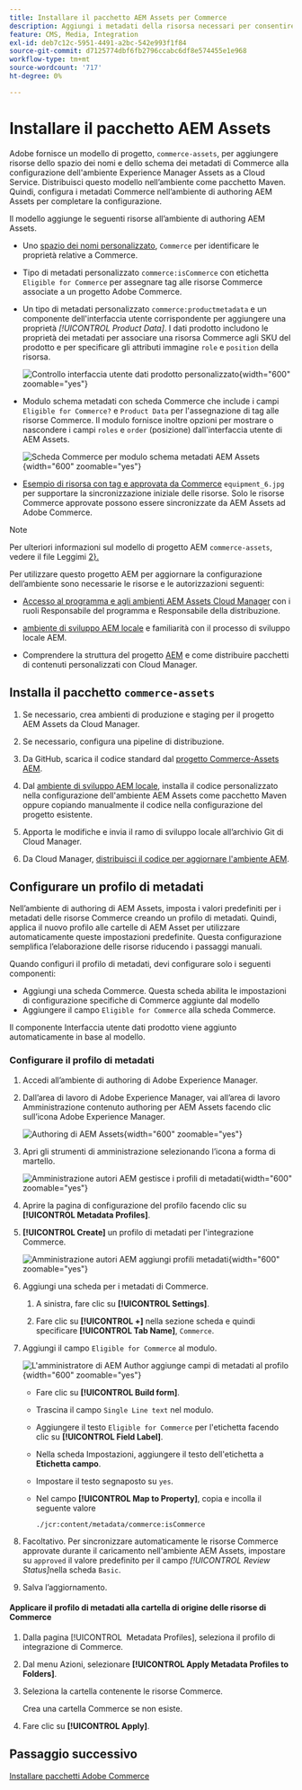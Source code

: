 ```yaml
---
title: Installare il pacchetto AEM Assets per Commerce
description: Aggiungi i metadati della risorsa necessari per consentire all’integrazione di AEM Assets per Commerce di sincronizzare le risorse tra i progetti Adobe Commerce e Experience Manager Assets.
feature: CMS, Media, Integration
exl-id: deb7c12c-5951-4491-a2bc-542e993f1f84
source-git-commit: d7125774dbf6fb2796ccabc6df8e574455e1e968
workflow-type: tm+mt
source-wordcount: '717'
ht-degree: 0%

---
```


# Installare il pacchetto AEM Assets

Adobe fornisce un modello di progetto, `commerce-assets`, per aggiungere risorse dello spazio dei nomi e dello schema dei metadati di Commerce alla configurazione dell&#39;ambiente Experience Manager Assets as a Cloud Service. Distribuisci questo modello nell’ambiente come pacchetto Maven. Quindi, configura i metadati Commerce nell’ambiente di authoring AEM Assets per completare la configurazione.

Il modello aggiunge le seguenti risorse all’ambiente di authoring AEM Assets.

- Uno [spazio dei nomi personalizzato](https://github.com/ankumalh/assets-commerce/blob/main/ui.config/jcr_root/apps/commerce/config/org.apache.sling.jcr.repoinit.RepositoryInitializer~commerce-namespaces.cfg.json), `Commerce` per identificare le proprietà relative a Commerce.

- Tipo di metadati personalizzato `commerce:isCommerce` con etichetta `Eligible for Commerce` per assegnare tag alle risorse Commerce associate a un progetto Adobe Commerce.

- Un tipo di metadati personalizzato `commerce:productmetadata` e un componente dell&#39;interfaccia utente corrispondente per aggiungere una proprietà *[!UICONTROL Product Data]*. I dati prodotto includono le proprietà dei metadati per associare una risorsa Commerce agli SKU del prodotto e per specificare gli attributi immagine `role` e `position` della risorsa.

  ![Controllo interfaccia utente dati prodotto personalizzato](./assets/aem-commerce-sku-metadata-fields-from-template.png){width="600" zoomable="yes"}

- Modulo schema metadati con scheda Commerce che include i campi `Eligible for Commerce?` e `Product Data` per l&#39;assegnazione di tag alle risorse Commerce. Il modulo fornisce inoltre opzioni per mostrare o nascondere i campi `roles` e `order` (posizione) dall&#39;interfaccia utente di AEM Assets.

  ![Scheda Commerce per modulo schema metadati AEM Assets](./assets/assets-configure-metadata-schema-form-editor.png){width="600" zoomable="yes"}

- [Esempio di risorsa con tag e approvata da Commerce](https://github.com/ankumalh/assets-commerce/blob/main/ui.content/src/main/content/jcr_root/content/dam/wknd/en/activities/hiking/equipment_6.jpg/.content.xml) `equipment_6.jpg` per supportare la sincronizzazione iniziale delle risorse. Solo le risorse Commerce approvate possono essere sincronizzate da AEM Assets ad Adobe Commerce.

>[!NOTE]
>Per ulteriori informazioni sul modello di progetto AEM `commerce-assets`, vedere il file Leggimi [2&rbrace;.](https://github.com/ankumalh/assets-commerce)

Per utilizzare questo progetto AEM per aggiornare la configurazione dell’ambiente sono necessarie le risorse e le autorizzazioni seguenti:

- [Accesso al programma e agli ambienti AEM Assets Cloud Manager](https://experienceleague.adobe.com/it/docs/experience-manager-cloud-service/content/onboarding/journey/cloud-manager#access-sysadmin-bo) con i ruoli Responsabile del programma e Responsabile della distribuzione.

- [ambiente di sviluppo AEM locale](https://experienceleague.adobe.com/it/docs/experience-manager-learn/cloud-service/local-development-environment-set-up/overview) e familiarità con il processo di sviluppo locale AEM.

- Comprendere la struttura del progetto [AEM](https://experienceleague.adobe.com/it/docs/experience-manager-cloud-service/content/implementing/developing/aem-project-content-package-structure) e come distribuire pacchetti di contenuti personalizzati con Cloud Manager.

## Installa il pacchetto `commerce-assets`

1. Se necessario, crea ambienti di produzione e staging per il progetto AEM Assets da Cloud Manager.

1. Se necessario, configura una pipeline di distribuzione.

1. Da GitHub, scarica il codice standard dal [progetto Commerce-Assets AEM](https://github.com/ankumalh/assets-commerce).

1. Dal [ambiente di sviluppo AEM locale](https://experienceleague.adobe.com/it/docs/experience-manager-learn/cloud-service/local-development-environment-set-up/overview), installa il codice personalizzato nella configurazione dell&#39;ambiente AEM Assets come pacchetto Maven oppure copiando manualmente il codice nella configurazione del progetto esistente.

1. Apporta le modifiche e invia il ramo di sviluppo locale all’archivio Git di Cloud Manager.

1. Da Cloud Manager, [distribuisci il codice per aggiornare l&#39;ambiente AEM](https://experienceleague.adobe.com/it/docs/experience-manager-cloud-service/content/implementing/using-cloud-manager/deploy-code#deploying-code-with-cloud-manager).

## Configurare un profilo di metadati

Nell’ambiente di authoring di AEM Assets, imposta i valori predefiniti per i metadati delle risorse Commerce creando un profilo di metadati. Quindi, applica il nuovo profilo alle cartelle di AEM Asset per utilizzare automaticamente queste impostazioni predefinite. Questa configurazione semplifica l’elaborazione delle risorse riducendo i passaggi manuali.

Quando configuri il profilo di metadati, devi configurare solo i seguenti componenti:

- Aggiungi una scheda Commerce. Questa scheda abilita le impostazioni di configurazione specifiche di Commerce aggiunte dal modello
- Aggiungere il campo `Eligible for Commerce` alla scheda Commerce.

Il componente Interfaccia utente dati prodotto viene aggiunto automaticamente in base al modello.

### Configurare il profilo di metadati

1. Accedi all’ambiente di authoring di Adobe Experience Manager.

1. Dall’area di lavoro di Adobe Experience Manager, vai all’area di lavoro Amministrazione contenuto authoring per AEM Assets facendo clic sull’icona Adobe Experience Manager.

   ![Authoring di AEM Assets](./assets/aem-assets-authoring.png){width="600" zoomable="yes"}

1. Apri gli strumenti di amministrazione selezionando l’icona a forma di martello.

   ![Amministrazione autori AEM gestisce i profili di metadati](./assets/aem-manage-metadata-profiles.png){width="600" zoomable="yes"}

1. Aprire la pagina di configurazione del profilo facendo clic su **[!UICONTROL Metadata Profiles]**.

1. **[!UICONTROL Create]** un profilo di metadati per l&#39;integrazione Commerce.

   ![Amministrazione autori AEM aggiungi profili metadati ](./assets/aem-create-metadata-profile.png){width="600" zoomable="yes"}

1. Aggiungi una scheda per i metadati di Commerce.

   1. A sinistra, fare clic su **[!UICONTROL Settings]**.

   1. Fare clic su **[!UICONTROL +]** nella sezione scheda e quindi specificare **[!UICONTROL Tab Name]**, `Commerce`.

1. Aggiungi il campo `Eligible for Commerce` al modulo.

   ![L&#39;amministratore di AEM Author aggiunge campi di metadati al profilo](./assets/aem-edit-metadata-profile-fields.png){width="600" zoomable="yes"}

   - Fare clic su **[!UICONTROL Build form]**.

   - Trascina il campo `Single Line text` nel modulo.

   - Aggiungere il testo `Eligible for Commerce` per l&#39;etichetta facendo clic su **[!UICONTROL Field Label]**.

   - Nella scheda Impostazioni, aggiungere il testo dell&#39;etichetta a **Etichetta campo**.

   - Impostare il testo segnaposto su `yes`.

   - Nel campo **[!UICONTROL Map to Property]**, copia e incolla il seguente valore

     ```terminal
     ./jcr:content/metadata/commerce:isCommerce
     ```

1. Facoltativo. Per sincronizzare automaticamente le risorse Commerce approvate durante il caricamento nell&#39;ambiente AEM Assets, impostare su `approved` il valore predefinito per il campo _[!UICONTROL Review Status]_&#x200B;nella scheda `Basic`.

1. Salva l’aggiornamento.

#### Applicare il profilo di metadati alla cartella di origine delle risorse di Commerce

1. Dalla pagina [!UICONTROL &#x200B; Metadata Profiles], seleziona il profilo di integrazione di Commerce.

1. Dal menu Azioni, selezionare **[!UICONTROL Apply Metadata Profiles to Folders]**.

1. Seleziona la cartella contenente le risorse Commerce.

   Crea una cartella Commerce se non esiste.

1. Fare clic su **[!UICONTROL Apply]**.

## Passaggio successivo

[Installare pacchetti Adobe Commerce](aem-assets-configure-commerce.md)
